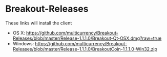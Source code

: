 # Breakout-Releases

These links will install the client

* OS X: https://github.com/multicurrency/Breakout-Releases/blob/master/Release-1.1.1.0/Breakout-Qt-OSX.dmg?raw=true
* Windows: https://github.com/multicurrency/Breakout-Releases/blob/master/Release-1.1.1.0/BreakoutCoin-1.1.1.0-Win32.zip
